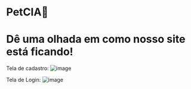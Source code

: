 # PetCIA🐾
# Dê uma olhada em como nosso site está ficando!
Tela de cadastro:
![image](https://github.com/user-attachments/assets/086dc62c-f97f-4ff8-bf62-d0f81c104124)

Tela de Login:
![image](https://github.com/user-attachments/assets/6cf46d61-6413-4408-9f8e-a2d885f640b5)

